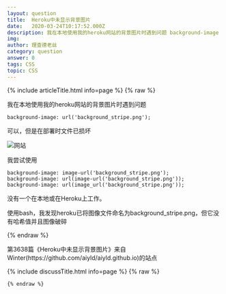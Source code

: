 ```yaml
---
layout: question
title:  Heroku中未显示背景图片
date:   2020-03-24T10:17:52.000Z
description: 我在本地使用我的heroku网站的背景图片时遇到问题 background-image  url('background_stripe.png');...
img: 
author: 理查德老丝
category: question
answer: 0
tags: CSS
topic: CSS
---
```

<div class="article-root">
  <div class="article">
    {% include articleTitle.html info=page %}
    {% raw %}
    <div class="article-content"><p><font style="vertical-align: inherit;"><font style="vertical-align: inherit;">我在本地使用我的heroku网站的背景图片时遇到问题 </font></font></p>

<pre><code>background-image: url('background_stripe.png');
</code></pre>

<p><font style="vertical-align: inherit;"><font style="vertical-align: inherit;">可以，但是在部署时文件已损坏 </font></font></p>

<p><img src="https://www.samyoc.com//uploads/users/26385/images/thumbnails/1585044945436.png" data-src="https://www.samyoc.com//uploads/users/26385/images/1585044945436.png" alt="网站"></p>

<p><font style="vertical-align: inherit;"><font style="vertical-align: inherit;">我尝试使用</font></font></p>

<pre><code>background-image: image-url('background_stripe.png');<font></font>
background-image: url(image-url('background_stripe.png'));<font></font>
background-image: url(image_url('background_stripe.png'));<font></font>
</code></pre>

<p><font style="vertical-align: inherit;"><font style="vertical-align: inherit;">没有一个在本地或在Heroku上工作。</font></font></p>

<p><font style="vertical-align: inherit;"><font style="vertical-align: inherit;">使用bash，我发现heroku已将图像文件命名为background_stripe.png，但它没有哈希值并且图像破碎</font></font></p></div>
    {% endraw %}
  </div>
  <p class="winter_mark">第3638篇《Heroku中未显示背景图片》来自Winter(https://github.com/aiyld/aiyld.github.io)的站点</p>
  <div class="discuss-wrapper">
    {% include discussTitle.html info=page %}
    {% raw %}
    
    {% endraw %}
  </div>
<div>

